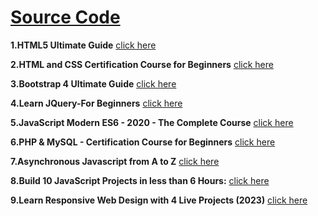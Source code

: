 # [Source Code](https://github.com/Muhammed-Javith/Udemy-MJ/blob/main/Source%20Code.md)

**1.HTML5 Ultimate Guide**  [click here](https://github.com/Muhammed-Javith/Udemy-MJ/tree/main/HTML5%20Ultimate%20Guide)

**2.HTML and CSS Certification Course for Beginners**  [click here](https://github.com/Muhammed-Javith/Udemy-MJ/tree/main/HTML%20%20and%20CSS%20Certification%20Course%20for%20Beginners)

**3.Bootstrap 4 Ultimate Guide**  [click here](https://github.com/Muhammed-Javith/Udemy-MJ/tree/main/Boostrap%204%20%20Ultimate%20Guide)

 **4.Learn JQuery-For Beginners**  [click here](https://github.com/Muhammed-Javith/Udemy-MJ/tree/main/Learn%20JQuery%20-%20For%20Beginners)

 **5.JavaScript Modern ES6 - 2020 - The Complete Course**  [click here](https://github.com/Muhammed-Javith/Udemy-MJ/tree/main/JavaScript%20Modern%20ES6%20-%202020%20-%20The%20Complete%20Course)

**6.PHP & MySQL - Certification Course for Beginners**  [click here](https://github.com/Muhammed-Javith/Udemy-MJ/tree/main/PHP%20%26%20MySQL%20-%20Certification%20Course%20for%20Beginners)

**7.Asynchronous Javascript from A to Z**  [click here](https://github.com/Muhammed-Javith/Udemy-MJ/tree/main/Asynchronous%20Javascript%20from%20A%20to%20Z)

**8.Build 10 JavaScript Projects in less than 6 Hours:**  [click here](https://github.com/Muhammed-Javith/Udemy-MJ/tree/main/Build%2010%20JavaScript%20Projects%20in%20less%20than%206%20Hours)

**9.Learn Responsive Web Design with 4 Live Projects (2023)**  [click here](https://github.com/Muhammed-Javith/Udemy-MJ/tree/main/Learn%20Responsive%20Web%20Design%20with%204%20Live%20Projects%20(2023))



